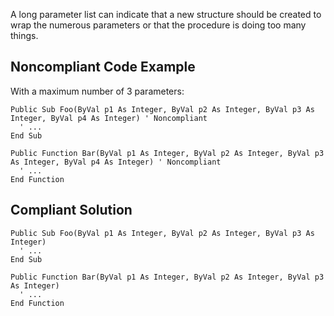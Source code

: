 
A long parameter list can indicate that a new structure should be created to wrap the numerous parameters or that the procedure is doing too many things.

## Noncompliant Code Example

With a maximum number of 3 parameters:


    Public Sub Foo(ByVal p1 As Integer, ByVal p2 As Integer, ByVal p3 As Integer, ByVal p4 As Integer) ' Noncompliant
      ' ...
    End Sub
    
    Public Function Bar(ByVal p1 As Integer, ByVal p2 As Integer, ByVal p3 As Integer, ByVal p4 As Integer) ' Noncompliant
      ' ...
    End Function


## Compliant Solution


    Public Sub Foo(ByVal p1 As Integer, ByVal p2 As Integer, ByVal p3 As Integer)
      ' ...
    End Sub
    
    Public Function Bar(ByVal p1 As Integer, ByVal p2 As Integer, ByVal p3 As Integer)
      ' ...
    End Function

